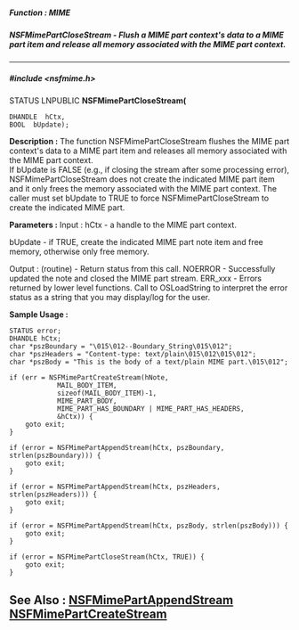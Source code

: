 ##### Function : MIME
##### NSFMimePartCloseStream - Flush a MIME part context's data to a MIME part item and release all memory associated with the MIME part context.
---
##### #include <nsfmime.h>
STATUS LNPUBLIC **NSFMimePartCloseStream(**

	DHANDLE  hCtx,
	BOOL  bUpdate);
**Description :**
The function NSFMimePartCloseStream flushes the MIME part context's data to a 
MIME part item and releases all memory associated with the MIME part context.  
If bUpdate is FALSE (e.g., if closing the stream after some processing error), 
NSFMimePartCloseStream does not create the indicated MIME part item and it only 
frees the memory associated with the MIME part context.  The caller must set 
bUpdate to TRUE to force NSFMimePartCloseStream to create the indicated MIME 
part.

**Parameters :**
Input :
hCtx  -  a handle to the MIME part context.

bUpdate  -  if TRUE, create the indicated MIME part note item and free memory, otherwise only free memory.

Output :
(routine)  -  Return status from this call.
	NOERROR - Successfully updated the note and closed the MIME part stream.
	ERR_xxx - Errors returned by lower level functions.  Call to OSLoadString to interpret the error status as a string that you may display/log for the user.



**Sample Usage :**
```
STATUS error;
DHANDLE hCtx;
char *pszBoundary = "\015\012--Boundary_String\015\012";
char *pszHeaders = "Content-type: text/plain\015\012\015\012";
char *pszBody = "This is the body of a text/plain MIME part.\015\012";

if (err = NSFMimePartCreateStream(hNote,
	        MAIL_BODY_ITEM,
	        sizeof(MAIL_BODY_ITEM)-1,
	        MIME_PART_BODY,
	        MIME_PART_HAS_BOUNDARY | MIME_PART_HAS_HEADERS,
	        &hCtx)) {
	goto exit;
}

if (error = NSFMimePartAppendStream(hCtx, pszBoundary, strlen(pszBoundary))) {
	goto exit;
}

if (error = NSFMimePartAppendStream(hCtx, pszHeaders, strlen(pszHeaders))) {
	goto exit;
}

if (error = NSFMimePartAppendStream(hCtx, pszBody, strlen(pszBody))) {
	goto exit;
}

if (error = NSFMimePartCloseStream(hCtx, TRUE)) {
	goto exit;
}

```
**See Also :**
[NSFMimePartAppendStream](D:/md_files/NSFMimePartAppendStream.md)
[NSFMimePartCreateStream](D:/md_files/NSFMimePartCreateStream.md)
---
